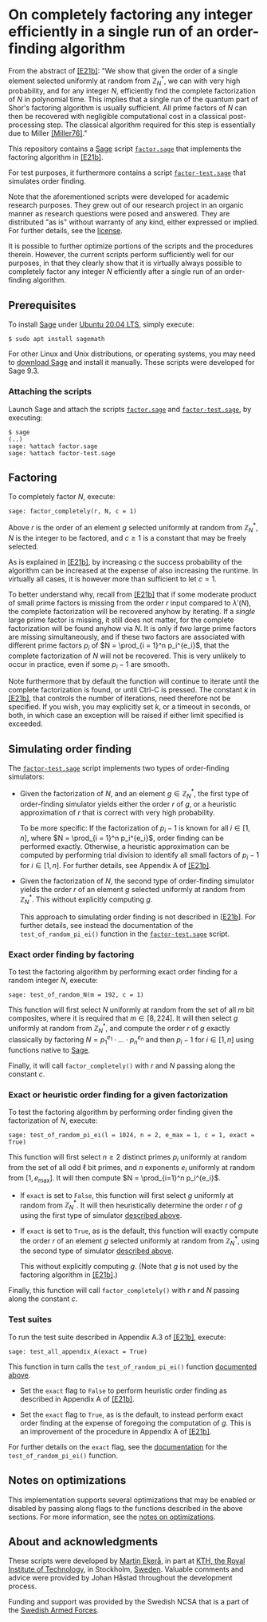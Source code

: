 # On completely factoring any integer efficiently in a single run of an order-finding algorithm
From the abstract of [[E21b]](https://doi.org/10.1007/s11128-021-03069-1): "We show that given the order of a single element selected uniformly at random from $\mathbb Z_N^*$, we can with very high probability, and for any integer $N$, efficiently find the complete factorization of $N$ in polynomial time.
This implies that a single run of the quantum part of Shor's factoring algorithm is usually sufficient.
All prime factors of $N$ can then be recovered with negligible computational cost in a classical post-processing step.
The classical algorithm required for this step is essentially due to Miller [[Miller76]](https://doi.org/10.1016/S0022-0000(76)80043-8)."

This repository contains a [Sage](https://www.sagemath.org) script [<code>factor.sage</code>](factor.sage) that implements the factoring algorithm in [[E21b]](https://doi.org/10.1007/s11128-021-03069-1).

For test purposes, it furthermore contains a script [<code>factor-test.sage</code>](factor-test.sage) that simulates order finding.

Note that the aforementioned scripts were developed for academic research purposes. They grew out of our research project in an organic manner as research questions were posed and answered. They are distributed "as is" without warranty of any kind, either expressed or implied. For further details, see the [license](LICENSE.md).

It is possible to further optimize portions of the scripts and the procedures therein. However, the current scripts perform sufficiently well for our purposes, in that they clearly show that it is virtually always possible to completely factor any integer $N$ efficiently after a single run of an order-finding algorithm.

## Prerequisites
To install [Sage](https://www.sagemath.org) under [Ubuntu 20.04 LTS](https://releases.ubuntu.com/20.04), simply execute:

```console
$ sudo apt install sagemath
```
For other Linux and Unix distributions, or operating systems, you may need to [download Sage](https://www.sagemath.org/download) and install it manually. These scripts were developed for Sage 9.3.

### Attaching the scripts
Launch Sage and attach the scripts [<code>factor.sage</code>](factor.sage) and [<code>factor-test.sage</code>](factor-test.sage), by executing:

```console
$ sage
(..)
sage: %attach factor.sage
sage: %attach factor-test.sage
```

## Factoring
To completely factor $N$, execute:

```console
sage: factor_completely(r, N, c = 1)
```

Above $r$ is the order of an element $g$ selected uniformly at random from $\mathbb Z_N^*$, $N$ is the integer to be factored, and $c \ge 1$ is a constant that may be freely selected.

As is explained in [[E21b]](https://doi.org/10.1007/s11128-021-03069-1), by increasing $c$ the success probability of the algorithm can be increased at the expense of also increasing the runtime. In virtually all cases, it is however more than sufficient to let $c = 1$.

To better understand why, recall from [[E21b]](https://doi.org/10.1007/s11128-021-03069-1) that if some moderate product of small prime factors is missing from the order $r$ input compared to $\lambda'(N)$, the complete factorization will be recovered anyhow by iterating. If a <i>single</i> large prime factor is missing, it still does not matter, for the complete factorization will be found anyhow via $N$. It is only if <i>two</i> large prime factors are missing simultaneously, and if these two factors are associated with different prime factors $p_i$ of $N = \prod_{i = 1}^n p_i^{e_i}$, that the complete factorization of $N$ will not be recovered. This is very unlikely to occur in practice, even if some $p_i - 1$ are smooth.

Note furthermore that by default the function will continue to iterate until the complete factorization is found, or until Ctrl-C is pressed. The constant $k$ in [[E21b]](https://doi.org/10.1007/s11128-021-03069-1), that controls the number of iterations, need therefore not be specified. If you wish, you may explicitly set $k$, or a timeout in seconds, or both, in which case an exception will be raised if either limit specified is exceeded.

## Simulating order finding
The [<code>factor-test.sage</code>](factor-test.sage) script implements two types of order-finding simulators:

- Given the factorization of $N$, and an element $g \in \mathbb Z_N^*$, the first type of order-finding simulator yields either the order $r$ of $g$, or a heuristic approximation of $r$ that is correct with very high probability.

   To be more specific: If the factorization of $p_i - 1$ is known for all $i \in [1, n]$, where $N = \prod_{i = 1}^n p_i^{e_i}$, order finding can be performed exactly. Otherwise, a heuristic approximation can be computed by performing trial division to identify all small factors of $p_i - 1$ for $i \in [1, n]$. For further details, see Appendix A of [[E21b]](https://doi.org/10.1007/s11128-021-03069-1).

- Given the factorization of $N$, the second type of order-finding simulator yields the order $r$ of an element $g$ selected uniformly at random from $\mathbb Z_N^*$. This without explicitly computing $g$.

   This approach to simulating order finding is not described in [[E21b]](https://doi.org/10.1007/s11128-021-03069-1). For further details, see instead the documentation of the <code>test_of_random_pi_ei()</code> function in the [<code>factor-test.sage</code>](factor-test.sage) script.

### Exact order finding by factoring
To test the factoring algorithm by performing exact order finding for a random integer $N$, execute:

```console
sage: test_of_random_N(m = 192, c = 1)
```

This function will first select $N$ uniformly at random from the set of all $m$ bit composites, where it is required that $m \in [8, 224]$. It will then select $g$ uniformly at random from $\mathbb Z_N^*$, and compute the order $r$ of $g$ exactly classically by factoring $N = p_1^{e_1} \cdot \ldots \cdot p_n^{e_n}$ and then $p_i - 1$ for $i \in [1, n]$ using functions native to [Sage](https://www.sagemath.org).

Finally, it will call <code>factor_completely()</code> with $r$ and $N$ passing along the constant $c$.

### Exact or heuristic order finding for a given factorization
To test the factoring algorithm by performing order finding given the factorization of $N$, execute:

```console
sage: test_of_random_pi_ei(l = 1024, n = 2, e_max = 1, c = 1, exact = True)
```

This function will first select $n \ge 2$ distinct primes $p_i$ uniformly at random from the set of all odd $\ell$ bit primes, and $n$ exponents $e_i$ uniformly at random from $[1, e_{\max}]$.
It will then compute $N = \prod_{i=1}^n p_i^{e_i}$.

- If <code>exact</code> is set to <code>False</code>, this function will first select $g$ uniformly at random from $\mathbb Z_N^*$. It will then heuristically determine the order $r$ of $g$ using the first type of simulator [described above](#simulating-order-finding).

- If <code>exact</code> is set to <code>True</code>, as is the default, this function will exactly compute the order $r$ of an element $g$ selected uniformly at random from $\mathbb Z_N^*$, using the second type of simulator [described above](#simulating-order-finding).

   This without explicitly computing $g$. (Note that $g$ is not used by the factoring algorithm in [[E21b]](https://doi.org/10.1007/s11128-021-03069-1).)

Finally, this function will call <code>factor_completely()</code> with $r$ and $N$ passing along the constant $c$.

### Test suites
To run the test suite described in Appendix A.3 of [[E21b]](https://doi.org/10.1007/s11128-021-03069-1), execute:

```console
sage: test_all_appendix_A(exact = True)
```

This function in turn calls the <code>test_of_random_pi_ei()</code> function [documented above](#exact-or-heuristic-order-finding-for-a-given-factorization).

- Set the <code>exact</code> flag to <code>False</code> to perform heuristic order finding as described in Appendix A of [[E21b]](https://doi.org/10.1007/s11128-021-03069-1).

- Set the <code>exact</code> flag to <code>True</code>, as is the default, to instead perform exact order finding at the expense of foregoing the computation of $g$. This is an improvement of the procedure in Appendix A of [[E21b]](https://doi.org/10.1007/s11128-021-03069-1).

For further details on the <code>exact</code> flag, see the [documentation](#exact-or-heuristic-order-finding-for-a-given-factorization) for the <code>test_of_random_pi_ei()</code> function.

## Notes on optimizations
This implementation supports several optimizations that may be enabled or disabled by passing along flags to the functions described in the above sections. For more information, see the [notes on optimizations](optimizations.md).

## About and acknowledgments
These scripts were developed by [Martin Ekerå](mailto:ekera@kth.se), in part at [KTH, the Royal Institute of Technology](https://www.kth.se/en), in Stockholm, [Sweden](https://www.sweden.se). Valuable comments and advice were provided by Johan Håstad throughout the development process.

Funding and support was provided by the Swedish NCSA that is a part of the [Swedish Armed Forces](https://www.mil.se).
